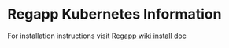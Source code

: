 # Regapp Kubernetes Information

For installation instructions visit [Regapp wiki install doc](https://github.com/nerc-project/regapp/wiki/Install)
